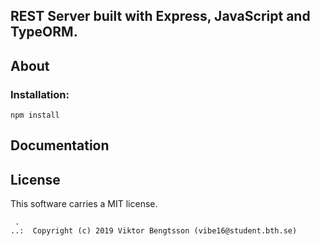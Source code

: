 ## REST Server built with Express, JavaScript and TypeORM.

## About

### Installation:

    npm install

## Documentation

## License

This software carries a MIT license.

```
 .
..:  Copyright (c) 2019 Viktor Bengtsson (vibe16@student.bth.se)
```
